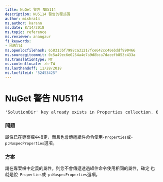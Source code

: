 ```yaml
---
title: NuGet 警告 NU5114
description: NU5114 警告的程式碼
author: mishra14
ms.author: karann
ms.date: 8/14/2018
ms.topic: reference
ms.reviewer: anangaur
f1_keywords:
- NU5114
ms.openlocfilehash: 658313bf7998ca31217fce642cc40ebddf990466
ms.sourcegitcommit: 0c5a49ec6e0254a4e7a9d8bca7daeefb853c433a
ms.translationtype: MT
ms.contentlocale: zh-TW
ms.lasthandoff: 11/28/2018
ms.locfileid: "52453425"
---
```

# <a name="nuget-warning-nu5114"></a>NuGet 警告 NU5114
<pre>'SolutionDir' key already exists in Properties collection. Overriding value.</pre>

### <a name="issue"></a>問題

屬性已在專案檔中指定，而且也會傳遞組件命令使用`-Properties`或`-p:NuspecProperties`選項。 


### <a name="solution"></a>方案

請在專案檔中定義的屬性，則您不會傳遞透過組件命令使用相同的屬性，確定 也就是說`-Properties`或`-p:NuspecProperties`選項。 

